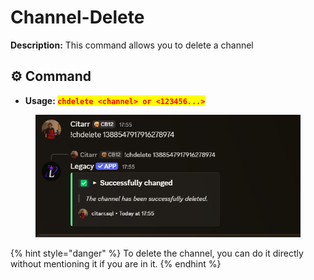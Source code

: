 # Channel-Delete

**Description:** This command allows you to delete a channel

## ⚙️ Command

* **Usage:&#x20;**<mark style="color:red;">**`chdelete <channel> or <123456...>`**</mark>

<figure><img src="../../.gitbook/assets/image (14).png" alt=""><figcaption></figcaption></figure>

{% hint style="danger" %}
To delete the channel, you can do it directly without mentioning it if you are in it.
{% endhint %}

